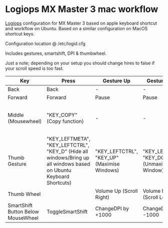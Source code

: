 # Logiops MX Master 3 mac workflow
[Logiops](https://github.com/PixlOne/logiops) configuration for MX Master 3 based on apple keyboard shortcut and workflow on Ubuntu.
Based on a similar configuration on MacOS shortcut keys.

Configuration location @ /etc/logid.cfg

Includes gestures, smartshift, DPI & thumbwheel.

Just a note; depending on your setup you should change hires to false if your scroll speed is too fast.

| Key | Press | Gesture Up | Gesture Down  |  Gesture Right  | Gesture Left  |
| ------------- | ------------- | ------------- | ------------- | ------------- | ------------- | 
| Back        |     Back    |    -      |    -     |    -     |     -     |
| Forward        |     Forward      |     Pause      |     Pause     |     Next Song      |     Previous Song    |
| Middle (Mousewheel)       |     "KEY_COPY"  (Copy function)   |    -      |      -     |     "KEY_LEFTMETA", "KEY_PAGEDOWN"  (Brave/Chrome browser shif to next tab)    |     "KEY_LEFTMETA", "KEY_PAGEUP"   (Brave/Chrome browser shif to previous tab)   |
| Thumb Gesture        |     "KEY_LEFTMETA", "KEY_LEFTCTRL", "KEY_D" (Hide all windows/Bring up all windows based on Ubuntu Keyboard Shortcuts)     |     "KEY_LEFTCTRL", "KEY_UP" (Maximise Windows)     |     "KEY_LEFTCTRL", "KEY_DOWN" (Unmaximise Window)    |     "KEY_LEFTCTRL", "KEY_RIGHT" (Workspace Down/Right)      |     "KEY_LEFTCTRL" "KEY_LEFT" (Workspace Up/Left)     |
| Thumb Wheel        |           |    Volume Up (Scroll Right)    |      Volume Down (Scroll Left)    |            |          |
| SmartShift Button Below MouseWheel        |     ToggleSmartShift    |    ChangeDPI by +1000      |    ChangeDPI by -1000      |         |          |
